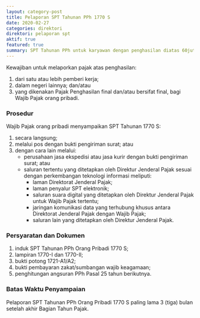 ```yaml
---
layout: category-post
title: Pelaporan SPT Tahunan PPh 1770 S
date: 2020-02-27
categories: direktori
direktori: pelaporan spt
aktif: true
featured: true
summary: SPT Tahunan PPh untuk karyawan dengan penghasilan diatas 60juta
---
```

Kewajiban untuk melaporkan pajak atas penghasilan:
1. dari satu atau lebih pemberi kerja;
2. dalam negeri lainnya; dan/atau
3. yang dikenakan Pajak Penghasilan final dan/atau bersifat final, bagi Wajib Pajak orang pribadi.

### Prosedur
Wajib Pajak orang pribadi menyampaikan SPT Tahunan 1770 S:
1. secara langsung;
2. melalui pos dengan bukti pengiriman surat; atau
3. dengan cara lain melalui:
    - perusahaan jasa ekspedisi atau jasa kurir dengan bukti pengiriman surat; atau
    - saluran tertentu yang ditetapkan oleh Direktur Jenderal Pajak sesuai dengan perkembangan teknologi informasi meliputi:
        - laman Direktorat Jenderal Pajak;
        - laman penyalur SPT elektronik;
        - saluran suara digital yang ditetapkan oleh Direktur Jenderal Pajak untuk Wajib Pajak tertentu;
        - jaringan komunikasi data yang terhubung khusus antara Direktorat Jenderal Pajak dengan Wajib Pajak;
        - saluran lain yang ditetapkan oleh Direktur Jenderal Pajak.

### Persyaratan dan Dokumen
1. induk SPT Tahunan PPh Orang Pribadi 1770 S;
2. lampiran 1770-I dan 1770-II;
3. bukti potong 1721-A1/A2;
4. bukti pembayaran zakat/sumbangan wajib keagamaan;
5. penghitungan angsuran PPh Pasal 25 tahun berikutnya.

### Batas Waktu Penyampaian
Pelaporan SPT Tahunan PPh Orang Pribadi 1770 S paling lama 3 (tiga) bulan setelah akhir Bagian Tahun Pajak.
